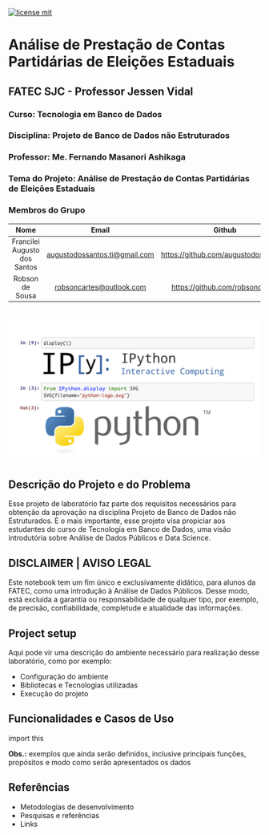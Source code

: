 
[![license mit](https://img.shields.io/github/license/robsoncartes/analise-de-prestacao-de-contas-partidarias-de-eleicoes-estaduais?color=RED)](https://img.shields.io/github/license/robsoncartes/analise-de-prestacao-de-contas-partidarias-de-eleicoes-estaduais/blob/master/LICENSE.md)

# Análise de Prestação de Contas Partidárias de Eleições Estaduais

## FATEC SJC - Professor Jessen Vidal

### Curso: Tecnologia em Banco de Dados

### **Disciplina:** Projeto de Banco de Dados não Estruturados

### **Professor:** Me. Fernando Masanori Ashikaga

### **Tema do Projeto:** Análise de Prestação de Contas Partidárias de Eleições Estaduais

### Membros do Grupo

|             **Nome**    	     |             **Email**           |                **Github**            	 |
|:------------------------------:|:-------------------------------:|:---------------------------------------:|
| Francilei Augusto dos Santos   |  augustodossantos.ti@gmail.com  |  https://github.com/augustodossantosti  |
| Robson de Sousa 	             |  robsoncartes@outlook.com       |  https://github.com/robsoncartes  	     |


\
![](images/ipython-jupyter-notebook.png)


## Descrição do Projeto e do Problema

Esse projeto de laboratório faz parte dos requisitos necessários para obtenção da aprovação na disciplina Projeto de Banco de Dados não Estruturados. E o mais importante, esse projeto visa propiciar aos estudantes do curso de Tecnologia em Banco de Dados, uma visão introdutória sobre Análise de Dados Públicos e Data Science.

##  **DISCLAIMER | AVISO LEGAL**
Este notebook tem um fim único e exclusivamente didático, para alunos da FATEC, como uma introdução à Análise de Dados Públicos. Desse modo, está excluída a garantia ou responsabilidade de qualquer tipo, por exemplo, de precisão, confiabilidade, completude e atualidade das informações.

## Project setup

Aqui pode vir uma descrição do ambiente necessário para realização desse laboratório, como por exemplo:

- Configuração do ambiente
- Bibliotecas e Tecnologias utilizadas
- Execução do projeto

## Funcionalidades e Casos de Uso

import this

**Obs.:** exemplos que ainda serão definidos, inclusive principais funções, propósitos e modo como serão apresentados os dados


## Referências

- Metodologias de desenvolvimento
- Pesquisas e referências
- Links